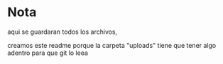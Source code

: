 # Nota

aqui se guardaran todos los archivos,

creamos este readme porque la carpeta "uploads" tiene que tener algo adentro para que git lo leea